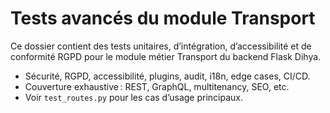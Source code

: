 # Tests avancés du module Transport

Ce dossier contient des tests unitaires, d’intégration, d’accessibilité et de conformité RGPD pour le module métier Transport du backend Flask Dihya.

- Sécurité, RGPD, accessibilité, plugins, audit, i18n, edge cases, CI/CD.
- Couverture exhaustive : REST, GraphQL, multitenancy, SEO, etc.
- Voir `test_routes.py` pour les cas d’usage principaux.
